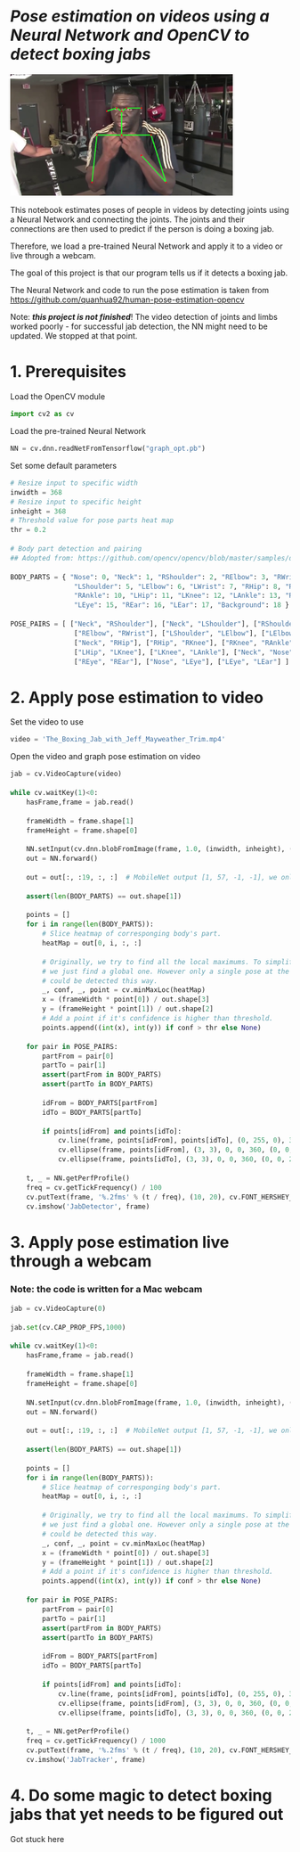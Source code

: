 # _Pose estimation on videos using a Neural Network and OpenCV to detect boxing jabs_
<img src="https://github.com/hempelc/jab_detector_NN_pose_estimation/blob/main/image.png" alt="jab" width="400"/>

This notebook estimates poses of people in videos by detecting joints using a Neural Network and connecting the joints. The joints and their connections are then used to predict if the person is doing a boxing jab. 

Therefore, we load a pre-trained Neural Network and apply it to a video or live through a webcam.

The goal of this project is that our program tells us if it detects a boxing jab.

The Neural Network and code to run the pose estimation is taken from https://github.com/quanhua92/human-pose-estimation-opencv

Note: ***this project is not finished***! The video detection of joints and limbs worked poorly - for successful jab detection, the NN might need to be updated. We stopped at that point.


# 1. Prerequisites

Load the OpenCV module


```python
import cv2 as cv
```

Load the pre-trained Neural Network


```python
NN = cv.dnn.readNetFromTensorflow("graph_opt.pb")
```

Set some default parameters


```python
# Resize input to specific width
inwidth = 368
# Resize input to specific height
inheight = 368
# Threshold value for pose parts heat map
thr = 0.2

# Body part detection and pairing
## Adopted from: https://github.com/opencv/opencv/blob/master/samples/dnn/openpose.py

BODY_PARTS = { "Nose": 0, "Neck": 1, "RShoulder": 2, "RElbow": 3, "RWrist": 4,
                "LShoulder": 5, "LElbow": 6, "LWrist": 7, "RHip": 8, "RKnee": 9,
                "RAnkle": 10, "LHip": 11, "LKnee": 12, "LAnkle": 13, "REye": 14,
                "LEye": 15, "REar": 16, "LEar": 17, "Background": 18 }

POSE_PAIRS = [ ["Neck", "RShoulder"], ["Neck", "LShoulder"], ["RShoulder", "RElbow"],
                ["RElbow", "RWrist"], ["LShoulder", "LElbow"], ["LElbow", "LWrist"],
                ["Neck", "RHip"], ["RHip", "RKnee"], ["RKnee", "RAnkle"], ["Neck", "LHip"],
                ["LHip", "LKnee"], ["LKnee", "LAnkle"], ["Neck", "Nose"], ["Nose", "REye"],
                ["REye", "REar"], ["Nose", "LEye"], ["LEye", "LEar"] ]
```

# 2. Apply pose estimation to video


Set the video to use


```python
video = 'The_Boxing_Jab_with_Jeff_Mayweather_Trim.mp4'
```

Open the video and graph pose estimation on video


```python
jab = cv.VideoCapture(video)

while cv.waitKey(1)<0:
    hasFrame,frame = jab.read()

    frameWidth = frame.shape[1]
    frameHeight = frame.shape[0]
    
    NN.setInput(cv.dnn.blobFromImage(frame, 1.0, (inwidth, inheight), (127.5, 127.5, 127.5), swapRB=True, crop=False))
    out = NN.forward()

    out = out[:, :19, :, :]  # MobileNet output [1, 57, -1, -1], we only need the first 19 elements

    assert(len(BODY_PARTS) == out.shape[1])

    points = []
    for i in range(len(BODY_PARTS)):
        # Slice heatmap of corresponging body's part.
        heatMap = out[0, i, :, :]

        # Originally, we try to find all the local maximums. To simplify a sample
        # we just find a global one. However only a single pose at the same time
        # could be detected this way.
        _, conf, _, point = cv.minMaxLoc(heatMap)
        x = (frameWidth * point[0]) / out.shape[3]
        y = (frameHeight * point[1]) / out.shape[2]
        # Add a point if it's confidence is higher than threshold.
        points.append((int(x), int(y)) if conf > thr else None)

    for pair in POSE_PAIRS:
        partFrom = pair[0]
        partTo = pair[1]
        assert(partFrom in BODY_PARTS)
        assert(partTo in BODY_PARTS)

        idFrom = BODY_PARTS[partFrom]
        idTo = BODY_PARTS[partTo]

        if points[idFrom] and points[idTo]:
            cv.line(frame, points[idFrom], points[idTo], (0, 255, 0), 3)
            cv.ellipse(frame, points[idFrom], (3, 3), 0, 0, 360, (0, 0, 255), cv.FILLED)
            cv.ellipse(frame, points[idTo], (3, 3), 0, 0, 360, (0, 0, 255), cv.FILLED)

    t, _ = NN.getPerfProfile()
    freq = cv.getTickFrequency() / 100
    cv.putText(frame, '%.2fms' % (t / freq), (10, 20), cv.FONT_HERSHEY_SIMPLEX, 0.5, (0, 0, 0))
    cv.imshow('JabDetector', frame)
```

# 3. Apply pose estimation live through a webcam
### Note: the code is written for a Mac webcam


```python
jab = cv.VideoCapture(0)

jab.set(cv.CAP_PROP_FPS,1000)

while cv.waitKey(1)<0:
    hasFrame,frame = jab.read()

    frameWidth = frame.shape[1]
    frameHeight = frame.shape[0]

    NN.setInput(cv.dnn.blobFromImage(frame, 1.0, (inwidth, inheight), (127.5, 127.5, 127.5), swapRB=True, crop=False))
    out = NN.forward()

    out = out[:, :19, :, :]  # MobileNet output [1, 57, -1, -1], we only need the first 19 elements

    assert(len(BODY_PARTS) == out.shape[1])

    points = []
    for i in range(len(BODY_PARTS)):
        # Slice heatmap of corresponging body's part.
        heatMap = out[0, i, :, :]

        # Originally, we try to find all the local maximums. To simplify a sample
        # we just find a global one. However only a single pose at the same time
        # could be detected this way.
        _, conf, _, point = cv.minMaxLoc(heatMap)
        x = (frameWidth * point[0]) / out.shape[3]
        y = (frameHeight * point[1]) / out.shape[2]
        # Add a point if it's confidence is higher than threshold.
        points.append((int(x), int(y)) if conf > thr else None)

    for pair in POSE_PAIRS:
        partFrom = pair[0]
        partTo = pair[1]
        assert(partFrom in BODY_PARTS)
        assert(partTo in BODY_PARTS)

        idFrom = BODY_PARTS[partFrom]
        idTo = BODY_PARTS[partTo]

        if points[idFrom] and points[idTo]:
            cv.line(frame, points[idFrom], points[idTo], (0, 255, 0), 3)
            cv.ellipse(frame, points[idFrom], (3, 3), 0, 0, 360, (0, 0, 255), cv.FILLED)
            cv.ellipse(frame, points[idTo], (3, 3), 0, 0, 360, (0, 0, 255), cv.FILLED)

    t, _ = NN.getPerfProfile()
    freq = cv.getTickFrequency() / 1000
    cv.putText(frame, '%.2fms' % (t / freq), (10, 20), cv.FONT_HERSHEY_SIMPLEX, 0.5, (0, 0, 0))
    cv.imshow('JabTracker', frame)
```

# 4. Do some magic to detect boxing jabs that yet needs to be figured out

Got stuck here
